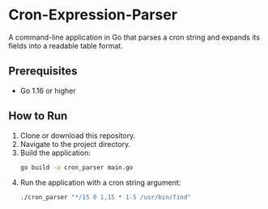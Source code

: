 # Cron-Expression-Parser
A command-line application in Go that parses a cron string and expands its fields into a readable table format.

## Prerequisites
- Go 1.16 or higher

## How to Run
1. Clone or download this repository.
2. Navigate to the project directory.
3. Build the application:
   ```bash
   go build -o cron_parser main.go
   ```
4. Run the application with a cron string argument:
   ```bash
   ./cron_parser "*/15 0 1,15 * 1-5 /usr/bin/find"
   ```
